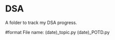 # DSA
A folder to track my DSA progress.

#format
File name:    (date)_topic.py
              (date)_POTD.py
              
